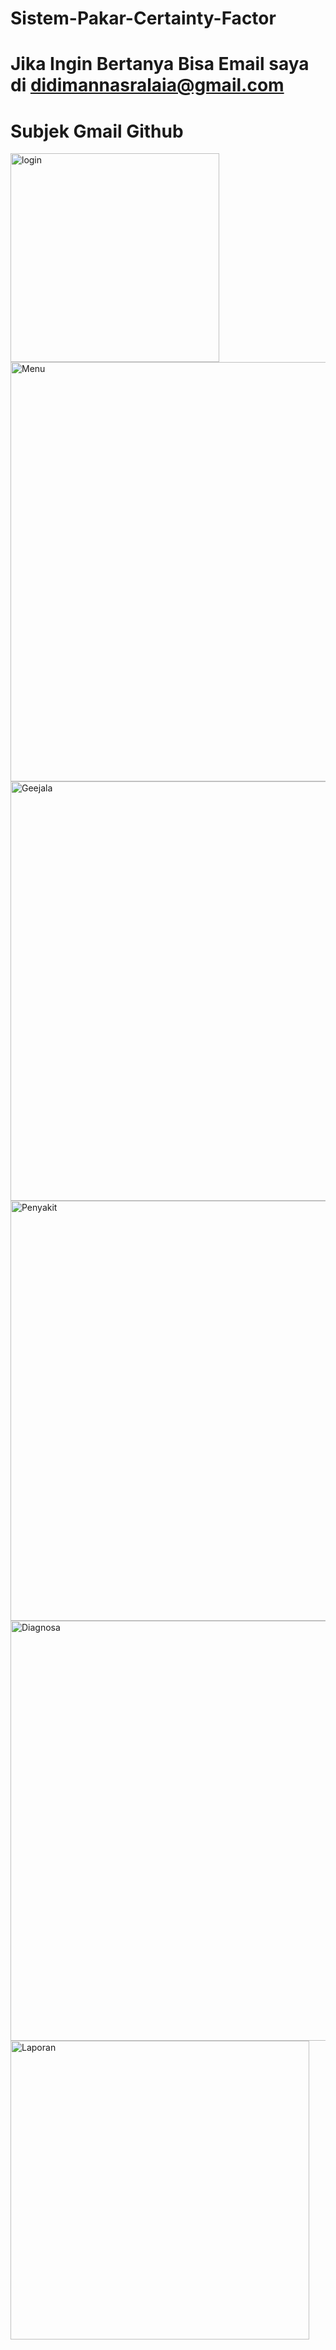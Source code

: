 # Sistem-Pakar-Certainty-Factor
# Jika Ingin Bertanya Bisa Email saya di didimannasralaia@gmail.com
# Subjek Gmail Github

<img width="334" alt="login" src="https://user-images.githubusercontent.com/49117483/196214289-c9a0da34-a7eb-442c-9ae1-cafb03902054.png">

<img width="671" alt="Menu" src="https://user-images.githubusercontent.com/49117483/196214291-02fef195-2b91-4204-a641-08d5d5fabb23.png">

<img width="671" alt="Geejala" src="https://user-images.githubusercontent.com/49117483/196214270-8a2528dc-46e2-4ae1-b192-a36ae2cac4a9.png">

<img width="672" alt="Penyakit" src="https://user-images.githubusercontent.com/49117483/196214293-19b80d78-d44b-4b8a-9c9e-aed000e125f4.png">

<img width="672" alt="Diagnosa" src="https://user-images.githubusercontent.com/49117483/196214234-39af2c71-2025-4cbe-8cc2-417d8f7900f8.png">

<img width="478" alt="Laporan" src="https://user-images.githubusercontent.com/49117483/196214278-faebb4e1-da5e-485e-aeb1-45d8f4517d58.png">
